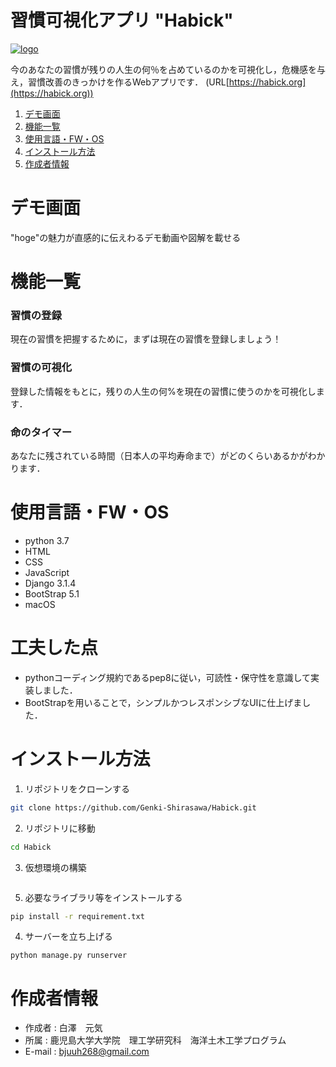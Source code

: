 # 習慣可視化アプリ "Habick"
[![logo](https://user-images.githubusercontent.com/74233278/145626939-e65973b2-8396-486b-bb88-05560f48c686.png)](https://habick.org)

今のあなたの習慣が残りの人生の何％を占めているのかを可視化し，危機感を与え，習慣改善のきっかけを作るWebアプリです． (URL[https://habick.org](https://habick.org))


1. [デモ画面](https://github.com/Genki-Shirasawa/Habick/blob/main/README.md#%E3%83%87%E3%83%A2%E7%94%BB%E9%9D%A2)
2. [機能一覧](https://github.com/Genki-Shirasawa/Habick/blob/main/README.md#%E6%A9%9F%E8%83%BD%E4%B8%80%E8%A6%A7)
3. [使用言語・FW・OS](https://github.com/Genki-Shirasawa/Habick#%E4%BD%BF%E7%94%A8%E8%A8%80%E8%AA%9Efwos)
4. [インストール方法](https://github.com/Genki-Shirasawa/Habick#%E3%82%A4%E3%83%B3%E3%82%B9%E3%83%88%E3%83%BC%E3%83%AB%E6%96%B9%E6%B3%95)
5. [作成者情報](https://github.com/Genki-Shirasawa/Habick#%E4%BD%9C%E6%88%90%E8%80%85%E6%83%85%E5%A0%B1)


# デモ画面

"hoge"の魅力が直感的に伝えわるデモ動画や図解を載せる


# 機能一覧

### 習慣の登録
現在の習慣を把握するために，まずは現在の習慣を登録しましょう！

### 習慣の可視化
登録した情報をもとに，残りの人生の何%を現在の習慣に使うのかを可視化します．

### 命のタイマー
あなたに残されている時間（日本人の平均寿命まで）がどのくらいあるかがわかります．


# 使用言語・FW・OS

- python 3.7
- HTML
- CSS
- JavaScript
- Django 3.1.4
- BootStrap 5.1
- macOS


# 工夫した点
- pythonコーディング規約であるpep8に従い，可読性・保守性を意識して実装しました．
- BootStrapを用いることで，シンプルかつレスポンシブなUIに仕上げました．


# インストール方法
1. リポジトリをクローンする
```bash
git clone https://github.com/Genki-Shirasawa/Habick.git
```
2. リポジトリに移動
```bash
cd Habick
```
3. 仮想環境の構築
```bash

```
5. 必要なライブラリ等をインストールする
```bash
pip install -r requirement.txt
```
4. サーバーを立ち上げる
```
python manage.py runserver
```


# 作成者情報

- 作成者 : 白澤　元気
- 所属 : 鹿児島大学大学院　理工学研究科　海洋土木工学プログラム
- E-mail : bjuuh268@gmail.com
